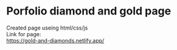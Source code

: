 # Porfolio diamond and gold page
Created page useing html/css/js <br />
Link for page: <br />
https://gold-and-diamonds.netlify.app/

